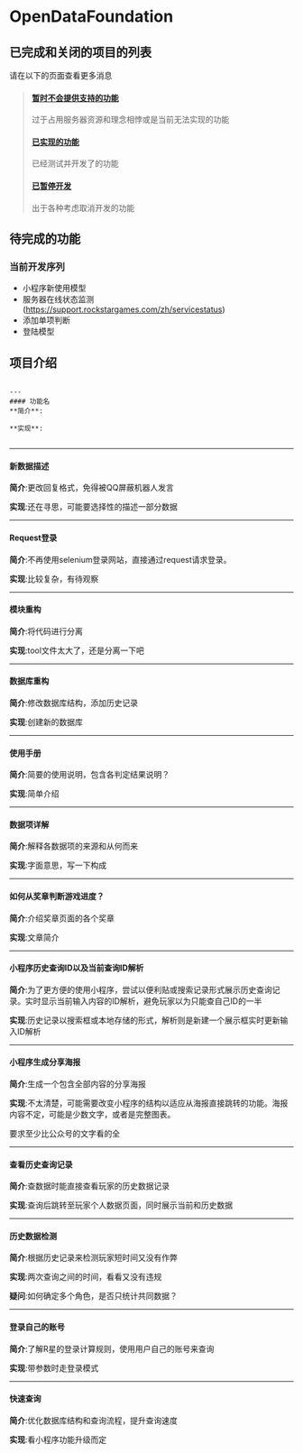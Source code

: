# OpenDataFoundation

## 已完成和关闭的项目的列表
请在以下的页面查看更多消息


> #### <a href="closed.md">暂时不会提供支持的功能</a>
> 过于占用服务器资源和理念相悖或是当前无法实现的功能
> #### <a href="finished.md">已实现的功能</a>
> 已经测试并开发了的功能
> #### <a href="stop.md">已暂停开发</a>
> 出于各种考虑取消开发的功能
## 待完成的功能

### 当前开发序列
* 小程序新使用模型
* 服务器在线状态监测(https://support.rockstargames.com/zh/servicestatus)
* 添加单项判断 
* 登陆模型



## 项目介绍
```

---
#### 功能名
**简介**:

**实现**:


```

---
#### 新数据描述
**简介**:更改回复格式，免得被QQ屏蔽机器人发言

**实现**:还在寻思，可能要选择性的描述一部分数据


---
#### Request登录
**简介**:不再使用selenium登录网站，直接通过request请求登录。

**实现**:比较复杂，有待观察


---
#### 模块重构
**简介**:将代码进行分离

**实现**:tool文件太大了，还是分离一下吧

---
#### 数据库重构
**简介**:修改数据库结构，添加历史记录

**实现**:创建新的数据库

---
#### 使用手册
**简介**:简要的使用说明，包含各判定结果说明？

**实现**:简单介绍

---

#### 数据项详解
**简介**:解释各数据项的来源和从何而来

**实现**:字面意思，写一下构成

---

#### 如何从奖章判断游戏进度？
**简介**:介绍奖章页面的各个奖章

**实现**:文章简介

---

#### 小程序历史查询ID以及当前查询ID解析
**简介**:为了更方便的使用小程序，尝试以便利贴或搜索记录形式展示历史查询记录。实时显示当前输入内容的ID解析，避免玩家以为只能查自己ID的一半

**实现**:历史记录以搜索框或本地存储的形式，解析则是新建一个展示框实时更新输入ID解析

---

#### 小程序生成分享海报
**简介**:生成一个包含全部内容的分享海报

**实现**:不太清楚，可能需要改变小程序的结构以适应从海报直接跳转的功能。海报内容不定，可能是少数文字，或者是完整图表。

要求至少比公众号的文字看的全

---

#### 查看历史查询记录
**简介**:查数据时能直接查看玩家的历史数据记录

**实现**:查询后跳转至玩家个人数据页面，同时展示当前和历史数据

---

#### 历史数据检测
**简介**:根据历史记录来检测玩家短时间又没有作弊

**实现**:两次查询之间的时间，看看又没有违规

**疑问**:如何确定多个角色，是否只统计共同数据？

---

#### 登录自己的账号
**简介**:了解R星的登录计算规则，使用用户自己的账号来查询

**实现**:带参数时走登录模式

---
#### 快速查询
**简介**:优化数据库结构和查询流程，提升查询速度

**实现**:看小程序功能升级而定


